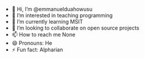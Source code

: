 - 👋 Hi, I’m @emmanuelduahowusu
- 👀 I’m interested in teaching programming
- 🌱 I’m currently learning MSIT
- 💞️ I’m looking to collaborate on open source projects
- 📫 How to reach me None
- 😄 Pronouns: He
- ⚡ Fun fact: Alpharian

<!---
emmanuelduahowusu/emmanuelduahowusu is a ✨ special ✨ repository because its `README.md` (this file) appears on your GitHub profile.
You can click the Preview link to take a look at your changes.
--->
